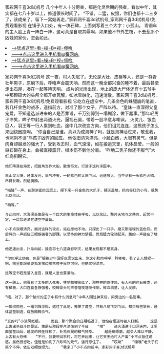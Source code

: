 家彩网千喜3d试机号    几个中年人十分厉害，都是化灵后期的强者，看似中年，其实都在七八十岁以上，修道很长时间了。    “不错。二猛，皮猴，你们也都十二三岁了，该成亲了，留下一窝娃再走。”家彩网千喜3d试机号_家彩网千喜3d试机号/免费观看影视    在镇子入口处，有一块石碑，上面刻写着三个大字：小孤山。    青铜车的主人脸上青一阵白一阵，这可真是自取其辱啊，如果他不节外生枝，不去惹那个凶残的家伙，怎会如此。

<li><a href="http://ikqzih123.cc103.xyz/#md_1026">-->猛点这里=看=操=B=视=频哈.</a></li>
<li><a href="http://ikqzih123.cc103.xyz/#md_1026">--->点击这里进入手机看@簧网站.</a></li>





<li><a href="http://ikqzih123.cc103.xyz/#md_1026">-->猛点这里=看=操=B=视=频哈.</a></li>
<li><a href="http://ikqzih123.cc103.xyz/#md_1026">--->点击这里进入手机看@簧网站.</a></li>



家彩网千喜3d试机号    这一夜，村人失眠了。无论是大壮、皮猴等人，还是一群青壮年男子，原躺下后，呼噜声会震天响，然而这一晚全都兴奋的睡不着，最后甚至走出石屋，凑在一起等待天明。    成片的光雨出现，地上的庞大尸体还有十五爷手中那颗硕大的头颅全都开始瓦解，如冰雪融化，迅速消散。家彩网千喜3d试机号_家彩网千喜3d试机号/免费观看影视    它屹立在虚空中，几条金色的蛛腿崩的笔直，若几杆金色的战矛，遥指前方，对准了那个女子，严阵以待。
    “皇妹一直深得父皇宠爱，不知道选派进来的人是否靠谱，千万别弱到一塌糊涂，做下蠢事。”那年轻男子冷笑，眸子中射出两道火光，逼视石昊，带着一股冷意与嘲讽。    火灵儿、银血巨人、羽王等一行人累到吐血，途中几次改变方向，他们诅咒连连，这熊孩子怎么来回绕圈跑啊。    “你当自己是谁，真以为成海神了吗，就是海神活过来，敢惹我，也照剁不误”熊孩子凶悍的回应。    他依旧清秀漂亮，小脸白嫩，大眼有灵气，但是肉身却越发的强大了，受到攻击时，血气滚滚，如在搬运天罡，肌体晶莹。一般的巨石砸在身上，会被直接震开，根本伤不到他分毫。    “咋地二秃子你还不服气”大红鸟斜睨它。

    他们降落在海面，把兽角当作大船，散发符文，行驶于这片泽国中。

    紫山昆大喝，通体发光，紫气冲天，一轮紫色的太阳飞出，迅速放大，当中孕有一头紫色火鳞，昂首长嘶，烈焰腾腾。

    “嗡隆”一声，在那浓密的云层上，探下来一只金色的大爪子，铺天盖地，抓向赤红的小鸟，威势无以伦比。

    “稍等。”

    与此同时，大海深处像是有一个巨大的生命体在呼吸，无以伦比，整片天地与之共鸣，起伏不定，一层层涟漪在虚空中蔓延。

    小不点双眼清亮，面对这样的攻击，站在原地不动，只探出了一只手。磨灭那璀璨的蓝色符。而后砰的一声抓住三眼族强者的脚踝。以恐怖的神力禁锢。而后猛力轮动起来，轰的一声砸在了地上。

    他迅速出击，扑杀向前，接连将七八道身影斩灭，结果发现都不是真身。

    “你似乎比他强，但是”银袍少年没好意思说出来，你这小脸肉呼呼，胖嘟嘟，看了让人想捏一把，哪里能跟英姿勃发挨边那熊孩子虽然可恨，但确实很漂亮。

    这等宝书若是落入皇宫，就是人皇也要激动。

    这一路上，他看到了太多的人死去，林地都被染红了，那狰狞的原住民，有人形的也有兽类，还有植被，大口吞食各族强者，咬碎骨头的声音咯吱咯吱作响，鲜血淌落，让人发瘆。

    “唔，对了，那个破烂的庄子中有什么消息吗”中年人回过神来后，问旁边的一名管事。

    一瞬间而已，一组剑阵浮现，遮住了此地，笼罩了虚空，共有八柄飞剑飞出，都只有巴掌长，通体晶莹剔透，绽放腾腾杀气。

    “真的吗”小清风眨眼。    而且，那个聚会的日期临近了，他怕在悟道时被人打断。    这是上古诸圣战斗的蔓延，像是从那段岁月浩荡到了今日    “嗷”    道火涌进十口洞天内，让里面莹莹灿灿，越发的神圣祥和了，补充石昊的精气神华。    越是细琢磨，越令人难以平静，上古有大恐怖    “不行，我要带回石村，将它养起来，让它天天给村人产蛋”小不点抵住诱惑，虽然很想吃，但是是怕伤了八珍鸡的元气，强行忍住了。    “哎呦”    “嘿嘿”老头子们笑个不停，依旧双眼放绿光。    “我来了”小不点向前冲。家彩网千喜3d试机号
